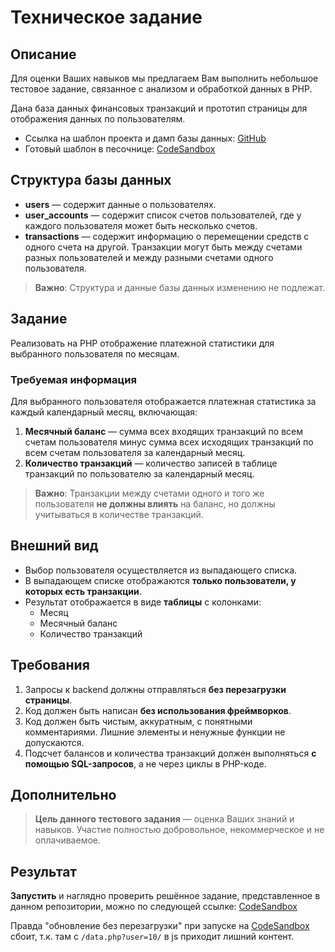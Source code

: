 # Техническое задание

## Описание

Для оценки Ваших навыков мы предлагаем Вам выполнить небольшое тестовое задание, связанное с анализом и обработкой данных в PHP.

Дана база данных финансовых транзакций и прототип страницы для отображения данных по пользователям.

- Ссылка на шаблон проекта и дамп базы данных: [GitHub](https://github.com/akrtauren/php_transactions_balance.git)
- Готовый шаблон в песочнице: [CodeSandbox](https://codesandbox.io/p/devbox/optimistic-hugle-4sr7rz?file=/index.php)

## Структура базы данных

- **users** — содержит данные о пользователях.
- **user_accounts** — содержит список счетов пользователей, где у каждого пользователя может быть несколько счетов.
- **transactions** — содержит информацию о перемещении средств с одного счета на другой. Транзакции могут быть между счетами разных пользователей и между разными счетами одного пользователя.

> **Важно**: Структура и данные базы данных изменению не подлежат.

## Задание

Реализовать на PHP отображение платежной статистики для выбранного пользователя по месяцам.

### Требуемая информация

Для выбранного пользователя отображается платежная статистика за каждый календарный месяц, включающая:

1. **Месячный баланс** — сумма всех входящих транзакций по всем счетам пользователя минус сумма всех исходящих транзакций по всем счетам пользователя за календарный месяц.
2. **Количество транзакций** — количество записей в таблице транзакций по пользователю за календарный месяц.

> **Важно**: Транзакции между счетами одного и того же пользователя **не должны влиять** на баланс, но должны учитываться в количестве транзакций.

## Внешний вид

- Выбор пользователя осуществляется из выпадающего списка.
- В выпадающем списке отображаются **только пользователи, у которых есть транзакции**.
- Результат отображается в виде **таблицы** с колонками:
  - Месяц
  - Месячный баланс
  - Количество транзакций

## Требования

1. Запросы к backend должны отправляться **без перезагрузки страницы**.
2. Код должен быть написан **без использования фреймворков**.
3. Код должен быть чистым, аккуратным, с понятными комментариями. Лишние элементы и ненужные функции не допускаются.
4. Подсчет балансов и количества транзакций должен выполняться **с помощью SQL-запросов**, а не через циклы в PHP-коде.

## Дополнительно

> **Цель данного тестового задания** — оценка Ваших знаний и навыков. Участие полностью добровольное, некоммерческое и не оплачиваемое.

## Результат

**Запустить** и наглядно проверить решённое задание, представленное в данном репозитории, можно по следующей ссылке:
[CodeSandbox](https://codesandbox.io/p/github/pivasikkost/test-it-solutions/draft/elegant-benz)

Правда "обновление без перезагрузки" при запуске на [CodeSandbox](https://codesandbox.io) сбоит, т.к. там с ``/data.php?user=10/`` в js приходит лишний контент.
